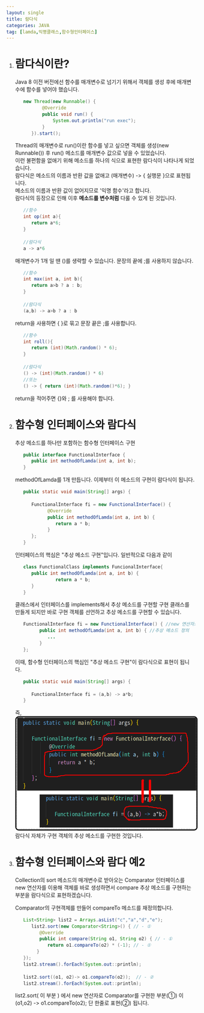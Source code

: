 ```yaml
---
layout: single
title: 람다식
categories: JAVA
tag: [lamda,익명클래스,함수형인터페이스]
---
```


1. # 람다식이란?
   Java 8 이전 버전에선 함수를 매개변수로 넘기기 위해서 객체를 생성 후에 매개변수에 함수를 넣어야 했습니다.
   ```java
      new Thread(new Runnable() {
             @Override
             public void run() {
                 System.out.println("run exec");
             }
         }).start();
   ```
   Thread의 매개변수로 run()이란 함수를 넣고 싶으면 객체를 생성(new Runnable()) 후 run() 메소드를 매개변수 값으로 넣을 수 있었습니다.   
   이런 불편함을 없애기 위해 메소드를 하나의 식으로 표현한 람다식이 나타나게 되었습니다.   
   람다식은 메소드의 이름과 반환 값을 없애고 (매개변수) -> { 실행문 }으로 표현됩니다.   
   메소드의 이름과 반환 값이 없어지므로 '익명 함수'라고 합니다.   
   람다식의 등장으로 인해 이후 __메소드를 변수처럼__ 다룰 수 있게 된 것입니다.   
   ```java
      //함수
      int op(int a){
         return a*6;
      }

      //람다식
      a -> a*6
   ```   
   매개변수가 1개 일 땐 ()를 생략할 수 있습니다. 문장의 끝에 ;를 사용하지 않습니다.   
   ```java   
      //함수
      int max(int a, int b){
         return a>b ? a : b;
      }

      //람다식
      (a,b) -> a>b ? a : b
   ```   
   return을 사용하면 { }로 묶고 문장 끝은 ;를 사용합니다.   
   ```java
      //함수
      int roll(){
         return (int)(Math.random() * 6);
      }

      //람다식
      () -> (int)(Math.random() * 6)
      //또는
      () -> { return (int)(Math.random()*6); } 
   ```   
   return을 적어주면 {}와 ; 를 사용해야 합니다.

1. # 함수형 인터페이스와 람다식
   추상 메소드를 하나만 포함하는 함수형 인터페이스 구현   
   ```java
      public interface FunctionalInterface {
         public int methodOfLamda(int a, int b);
      }
   ```   
   methodOfLamda를 1개 만듭니다. 이제부터 이 메소드의 구현이 람다식이 됩니다.
   
   ```java
      public static void main(String[] args) {

         FunctionalInterface fi = new FunctionalInterface() {
               @Override
               public int methodOfLamda(int a, int b) {
                  return a * b;
               }
         };
      }
   ```   
   인터페이스의 핵심은 "추상 메소드 구현"입니다. 일반적으로 다음과 같이
   ```java
      class FunctionalClass implements FuncionalInterface{
         public int methodOfLamda(int a, int b) {
                  return a * b;
         }
      }
   ```
   클래스에서 인터페이스를 implements해서 추상 메소드를 구현할 구현 클래스를 만들게 되지만 바로 구현 객체를 선언하고 추상 메소드를 구현할 수 있습니다.   
   ```java
      FunctionalInterface fi = new FunctionalInterface() { //new 연산자로 구현객체 생성
            public int methodOfLamda(int a, int b) { //추상 메소드 정의
               ...
            }
      };
   ```   
   이때, 함수형 인터페이스의 핵심인 "추상 메소드 구현"이 람다식으로 표현이 됩니다.   
   ```java
      public static void main(String[] args) {

         FunctionalInterface fi = (a,b) -> a*b;
      }
   ```    
   즉,
    <img src="../../imgs/java/interface_obj.png" style="border:3px solid black;border-radius:9px;width:500px">   
    람다식 자체가 구현 객체의 추상 메소드를 구현한 것입니다.   

1. # 함수형 인터페이스와 람다 예2
   Collection의 sort 메소드의 매개변수로 받아오는 Comparator 인터페이스를 new 연산자를 이용해 객체를 바로 생성하면서 compare 추상 메소드를 구현하는 부분을 람다식으로 표현하겠습니다.   

   Comparator의 구현객체를 만들어 compareTo 메소드를 재정의합니다.
   ```java
      List<String> list2 = Arrays.asList("c","a","d","e");
         list2.sort(new Comparator<String>() { // - ①
            @Override
            public int compare(String o1, String o2) { // - ①
               return o1.compareTo(o2) * (-1); // - ①
           }
      });     
      list2.stream().forEach(System.out::println);
      
      list2.sort((o1, o2)-> o1.compareTo(o2));  // - ②
      list2.stream().forEach(System.out::println);
   ```   
   list2.sort( 이 부분 ) 에서 new 연산자로 Comparator를 구현한 부분(①) 이    
   (o1,o2) -> o1.compareTo(o2); 단 한줄로 표현(②) 됩니다.   
